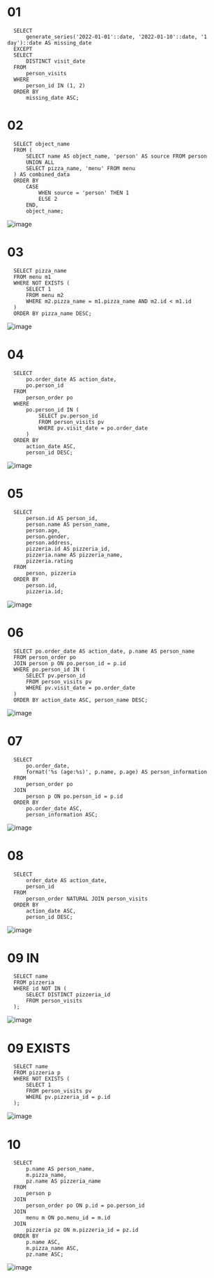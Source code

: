 # 01
```
  SELECT
      generate_series('2022-01-01'::date, '2022-01-10'::date, '1 day')::date AS missing_date
  EXCEPT
  SELECT
      DISTINCT visit_date
  FROM
      person_visits
  WHERE
      person_id IN (1, 2)
  ORDER BY
      missing_date ASC;

```




# 02
```
  SELECT object_name
  FROM (
      SELECT name AS object_name, 'person' AS source FROM person
      UNION ALL
      SELECT pizza_name, 'menu' FROM menu
  ) AS combined_data
  ORDER BY
      CASE
          WHEN source = 'person' THEN 1
          ELSE 2
      END,
      object_name;
```
![image](https://github.com/Vzoreal123/sql/assets/113076179/972e9c94-1306-4c7d-8de0-222d93312713)


# 03
```
  SELECT pizza_name
  FROM menu m1
  WHERE NOT EXISTS (
      SELECT 1
      FROM menu m2
      WHERE m2.pizza_name = m1.pizza_name AND m2.id < m1.id
  )
  ORDER BY pizza_name DESC;
```

![image](https://github.com/Vzoreal123/sql/assets/113076179/c2194b0c-5ff9-433f-ae31-e63c10080764)


# 04
```
  SELECT
      po.order_date AS action_date,
      po.person_id
  FROM
      person_order po
  WHERE
      po.person_id IN (
          SELECT pv.person_id
          FROM person_visits pv
          WHERE pv.visit_date = po.order_date
      )
  ORDER BY
      action_date ASC,
      person_id DESC;
```

![image](https://github.com/Vzoreal123/sql/assets/113076179/286443c3-f4d1-4c27-8f55-c29c7c4de3d9)


# 05
```
  SELECT
      person.id AS person_id,
      person.name AS person_name,
      person.age,
      person.gender,
      person.address,
      pizzeria.id AS pizzeria_id,
      pizzeria.name AS pizzeria_name,
      pizzeria.rating
  FROM
      person, pizzeria
  ORDER BY
      person.id,
      pizzeria.id;
```
![image](https://github.com/Vzoreal123/sql/assets/113076179/d016c157-4cc3-443f-b77f-9d733944ca0b)



# 06
```
  SELECT po.order_date AS action_date, p.name AS person_name
  FROM person_order po
  JOIN person p ON po.person_id = p.id
  WHERE po.person_id IN (
      SELECT pv.person_id
      FROM person_visits pv
      WHERE pv.visit_date = po.order_date
  )
  ORDER BY action_date ASC, person_name DESC;
```

![image](https://github.com/Vzoreal123/sql/assets/113076179/67bc47f9-616e-470b-b985-e743ec775452)




# 07
```
  SELECT
      po.order_date,
      format('%s (age:%s)', p.name, p.age) AS person_information
  FROM
      person_order po
  JOIN
      person p ON po.person_id = p.id
  ORDER BY
      po.order_date ASC,
      person_information ASC;
```

![image](https://github.com/Vzoreal123/sql/assets/113076179/71685963-0408-4313-9391-d158c7040e40)





# 08
```
  SELECT
      order_date AS action_date,
      person_id
  FROM
      person_order NATURAL JOIN person_visits
  ORDER BY
      action_date ASC,
      person_id DESC;
```

![image](https://github.com/Vzoreal123/sql/assets/113076179/fa6192d1-dba5-4ef6-859c-9839e410ffb2)



# 09 IN
```
  SELECT name
  FROM pizzeria
  WHERE id NOT IN (
      SELECT DISTINCT pizzeria_id
      FROM person_visits
  );
```

![image](https://github.com/Vzoreal123/sql/assets/113076179/51b514ea-6dca-4008-af67-2b94a3c2fe93)


# 09 EXISTS
```
  SELECT name
  FROM pizzeria p
  WHERE NOT EXISTS (
      SELECT 1
      FROM person_visits pv
      WHERE pv.pizzeria_id = p.id
  );
```

![image](https://github.com/Vzoreal123/sql/assets/113076179/2663924a-e118-4b6f-b9a0-0dfd0f4fede2)


# 10
```
  SELECT
      p.name AS person_name,
      m.pizza_name,
      pz.name AS pizzeria_name
  FROM
      person p
  JOIN
      person_order po ON p.id = po.person_id
  JOIN
      menu m ON po.menu_id = m.id
  JOIN
      pizzeria pz ON m.pizzeria_id = pz.id
  ORDER BY
      p.name ASC,
      m.pizza_name ASC,
      pz.name ASC;
```

![image](https://github.com/Vzoreal123/sql/assets/113076179/cf310e7c-cfd4-4308-8a69-f33dcb881ee6)
